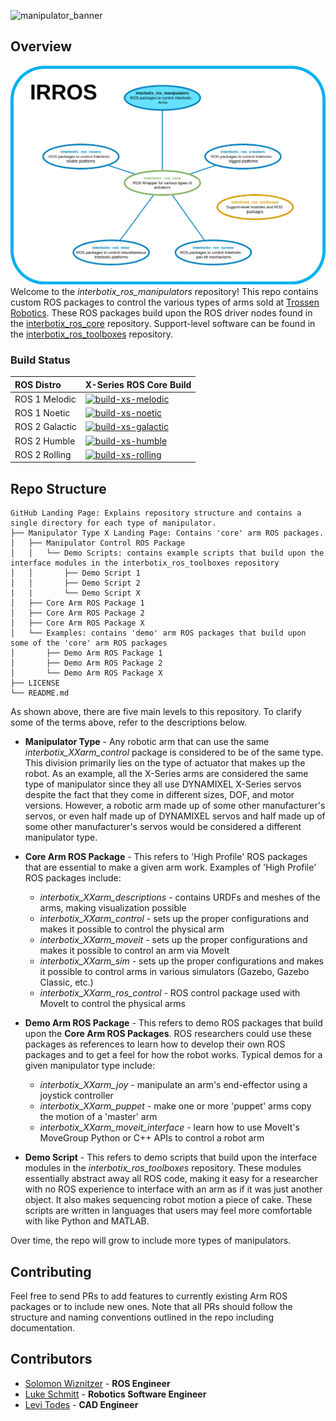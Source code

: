 ![manipulator_banner](images/manipulator_banner.png)

## Overview
![manipulator_repo_structure](images/manipulator_repo_structure.png)
Welcome to the *interbotix_ros_manipulators* repository! This repo contains custom ROS packages to control the various types of arms sold at [Trossen Robotics](https://www.trossenrobotics.com/). These ROS packages build upon the ROS driver nodes found in the [interbotix_ros_core](https://github.com/Interbotix/interbotix_ros_core) repository. Support-level software can be found in the [interbotix_ros_toolboxes](https://github.com/Interbotix/interbotix_ros_toolboxes) repository.

### Build Status

| ROS Distro | X-Series ROS Core Build |
| :------- | :------- |
| ROS 1 Melodic | [![build-xs-melodic](https://github.com/Interbotix/interbotix_ros_manipulators/actions/workflows/xs-melodic.yaml/badge.svg)](https://github.com/Interbotix/interbotix_ros_manipulators/actions/workflows/xs-melodic.yaml) |
| ROS 1 Noetic | [![build-xs-noetic](https://github.com/Interbotix/interbotix_ros_manipulators/actions/workflows/xs-noetic.yaml/badge.svg)](https://github.com/Interbotix/interbotix_ros_manipulators/actions/workflows/xs-noetic.yaml) |
| ROS 2 Galactic | [![build-xs-galactic](https://github.com/Interbotix/interbotix_ros_manipulators/actions/workflows/xs-galactic.yaml/badge.svg)](https://github.com/Interbotix/interbotix_ros_manipulators/actions/workflows/xs-galactic.yaml) |
| ROS 2 Humble | [![build-xs-humble](https://github.com/Interbotix/interbotix_ros_manipulators/actions/workflows/xs-humble.yaml/badge.svg)](https://github.com/Interbotix/interbotix_ros_manipulators/actions/workflows/xs-humble.yaml) |
| ROS 2 Rolling | [![build-xs-rolling](https://github.com/Interbotix/interbotix_ros_manipulators/actions/workflows/xs-rolling.yaml/badge.svg)](https://github.com/Interbotix/interbotix_ros_manipulators/actions/workflows/xs-rolling.yaml) |

## Repo Structure

```
GitHub Landing Page: Explains repository structure and contains a single directory for each type of manipulator.
├── Manipulator Type X Landing Page: Contains 'core' arm ROS packages.
│   ├── Manipulator Control ROS Package
│   │   └── Demo Scripts: contains example scripts that build upon the interface modules in the interbotix_ros_toolboxes repository
│   │       ├── Demo Script 1
│   │       ├── Demo Script 2
|   |       └── Demo Script X
│   ├── Core Arm ROS Package 1
│   ├── Core Arm ROS Package 2
│   ├── Core Arm ROS Package X
│   └── Examples: contains 'demo' arm ROS packages that build upon some of the 'core' arm ROS packages
│       ├── Demo Arm ROS Package 1
│       ├── Demo Arm ROS Package 2
│       └── Demo Arm ROS Package X
├── LICENSE
└── README.md
```

As shown above, there are five main levels to this repository. To clarify some of the terms above, refer to the descriptions below.

- **Manipulator Type** - Any robotic arm that can use the same *interbotix_XXarm_control* package is considered to be of the same type. This division primarily lies on the type of actuator that makes up the robot. As an example, all the X-Series arms are considered the same type of manipulator since they all use DYNAMIXEL X-Series servos despite the fact that they come in different sizes, DOF, and motor versions. However, a robotic arm made up of some other manufacturer's servos, or even half made up of DYNAMIXEL servos and half made up of some other manufacturer's servos would be considered a different manipulator type.

- **Core Arm ROS Package** - This refers to 'High Profile' ROS packages that are essential to make a given arm work. Examples of 'High Profile' ROS packages include:
    - *interbotix_XXarm_descriptions* - contains URDFs and meshes of the arms, making visualization possible
    - *interbotix_XXarm_control* - sets up the proper configurations and makes it possible to control the physical arm
    - *interbotix_XXarm_moveit* - sets up the proper configurations and makes it possible to control an arm via MoveIt
    - *interbotix_XXarm_sim* - sets up the proper configurations and makes it possible to control arms in various simulators (Gazebo, Gazebo Classic, etc.)
    - *interbotix_XXarm_ros_control*  - ROS control package used with MoveIt to control the physical arms

- **Demo Arm ROS Package** - This refers to demo ROS packages that build upon the **Core Arm ROS Packages**. ROS researchers could use these packages as references to learn how to develop their own ROS packages and to get a feel for how the robot works. Typical demos for a given manipulator type include:
    - *interbotix_XXarm_joy* - manipulate an arm's end-effector using a joystick controller
    - *interbotix_XXarm_puppet* - make one or more 'puppet' arms copy the motion of a 'master' arm
    - *interbotix_XXarm_moveit_interface* - learn how to use MoveIt's MoveGroup Python or C++ APIs to control a robot arm

- **Demo Script** - This refers to demo scripts that build upon the interface modules in the *interbotix_ros_toolboxes* repository. These modules essentially abstract away all ROS code, making it easy for a researcher with no ROS experience to interface with an arm as if it was just another object. It also makes sequencing robot motion a piece of cake. These scripts are written in languages that users may feel more comfortable with like Python and MATLAB.

Over time, the repo will grow to include more types of manipulators.

## Contributing
Feel free to send PRs to add features to currently existing Arm ROS packages or to include new ones. Note that all PRs should follow the structure and naming conventions outlined in the repo including documentation.

## Contributors
- [Solomon Wiznitzer](https://github.com/swiz23) - **ROS Engineer**
- [Luke Schmitt](https://github.com/lsinterbotix) - **Robotics Software Engineer**
- [Levi Todes](https://github.com/LeTo37) - **CAD Engineer**
